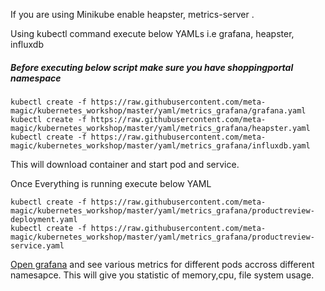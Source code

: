 If you are using Minikube enable heapster, metrics-server . 

Using kubectl command execute below YAMLs i.e grafana, heapster, influxdb

##### Before executing below script make sure you have shoppingportal namespace
````
kubectl create -f https://raw.githubusercontent.com/meta-magic/kubernetes_workshop/master/yaml/metrics_grafana/grafana.yaml
kubectl create -f https://raw.githubusercontent.com/meta-magic/kubernetes_workshop/master/yaml/metrics_grafana/heapster.yaml
kubectl create -f https://raw.githubusercontent.com/meta-magic/kubernetes_workshop/master/yaml/metrics_grafana/influxdb.yaml
````
This will download container and start pod and service.

Once Everything is running execute below YAML 
````
kubectl create -f https://raw.githubusercontent.com/meta-magic/kubernetes_workshop/master/yaml/metrics_grafana/productreview-deployment.yaml
kubectl create -f https://raw.githubusercontent.com/meta-magic/kubernetes_workshop/master/yaml/metrics_grafana/productreview-service.yaml
````

[Open grafana](http://192.168.99.100:30002/?orgId=1) and see various metrics for different pods accross different namesapce. This will give you statistic of memory,cpu, file system usage.




